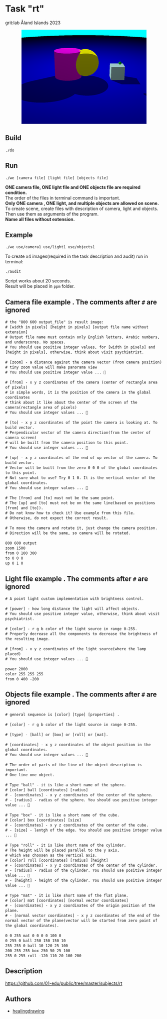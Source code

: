 # Task "rt"
grit:lab Åland Islands 2023

<p align="center">
    <img src="x5.png" alt="five objects" width="400"/>
</p>

## Build
```
./do
```

## Run
```
./we [camera file] [light file] [objects file]
```
**ONE camera file, ONE light file and ONE objects file are required condition.**  
The order of the files in terminal command is important.  
**Only ONE camera , ONE light, and multiple objects are allowed on scene.**  
To create scene, create files with description of camera, light and objects.  
Then use them as arguments of the program.  
**Name all files without extension.**

## Example
```
./we use/camera1 use/light1 use/objects1
```

To create x4 images(required in the task description and audit) run in terminal:
```
./audit
```
Script works about 20 seconds.  
Result will be placed in `ppm` folder.  

## Camera file example . The comments after `#` are ignored
```
# the "800 600 output_file" is result image:
# [width in pixels] [height in pixels] [output file name without extension]
# Output file name must contain only English letters, Arabic numbers, and underscores. No spaces.
# You should use positive integer values, for [width in pixels] and [height in pixels], otherwise, think about visit psychiatrist.

# [zoom] - a distance against the camera vector (from camera position)
# tiny zoom value will make panorama view
# You should use positive integer value ... 🥹

# [from] - x y z coordinates of the camera (center of rectangle area of pixels)
# in simple words, it is the position of the camera in the global coordinates
# think about it like about the center of the screen of the camera(rectangle area of pixels)
# You should use integer values ... 🥹

# [to] - x y z coordinates of the point the camera is looking at. To build vector.
# Perpendicular vector of the camera direction(from the center of camera screen)
# will be built from the camera position to this point.
# You should use integer values ... 🥹

# [up] - x y z coordinates of the end of up vector of the camera. To build vector.
# Vector will be built from the zero 0 0 0 of the global coordinates to this point.
# Not sure what to use? Try 0 1 0. It is the vertical vector of the global coordinates.
# You should use integer values ... 🥹

# The [from] and [to] must not be the same point. 
# The [up] and [to] must not be on the same line(based on positions [from] and [to]).
# Do not know how to check it? Use example from this file.
# Otherwise, do not expect the correct result.

# To move the camera and rotate it, just change the camera position.  
# Direction will be the same, so camera will be rotated.

800 600 output
zoom 1500
from 0 100 300
to 0 0 0
up 0 1 0
```

## Light file example . The comments after `#` are ignored
```
# A point light custom implementation with brightness control.

# [power] - how long distance the light will affect objects.
# You should use positive integer value, otherwise, think about visit psychiatrist.

# [color] - r g b color of the light source in range 0-255.
# Properly decrease all the components to decrease the brightness of the resulting image.

# [from] - x y z coordinates of the light source(where the lamp placed)
# You should use integer values ... 🥹

power 2000
color 255 255 255
from 0 400 -200

```

## Objects file example . The comments after `#` are ignored
```
# general sequence is [color] [type] [properties] .

# [color] - r g b color of the light source in range 0-255.

# [type] - [ball] or [box] or [roll] or [mat].

# [coordinates] - x y z coordinates of the object position in the global coordinates.
# You should use integer values ... 🥹

# The order of parts of the line of the object description is important.
# One line one object.

# Type "ball" - it is like a short name of the sphere.
# [color] ball [coordinates] [radius]
# - [coordinates] - x y z coordinates of the center of the sphere.
# - [radius] - radius of the sphere. You should use positive integer value ... 🥹

# Type "box" - it is like a short name of the cube.
# [color] box [coordinates] [size]
# - [coordinates] - x y z coordinates of the center of the cube.
# - [size] - lentgh of the edge. You should use positive integer value ... 🥹

# Type "roll" - it is like short name of the cylinder.
# The height will be placed parallel to the y axis,
# which was choosen as the vertical axis.
# [color] roll [coordinates] [radius] [height]
# - [coordinates] - x y z coordinates of the center of the cylinder.
# - [radius] - radius of the cylinder. You should use positive integer value ... 🥹
# - [height] - height of the cylinder. You should use positive integer value ... 🥹

# Type "mat" - it is like short name of the flat plane.
# [color] mat [coordinates] [normal vector coordinates]
# - [coordinates] - x y z coordinates of the origin position of the plane.
# - [normal vector coordinates] - x y z coordinates of the end of the normal vector of the plane(vector will be started from zero point of the global coordinates).

0 0 255 mat 0 0 0 0 100 0
0 255 0 ball 250 150 150 10
255 255 0 ball 10 120 25 100
200 255 255 box 250 50 25 100
255 0 255 roll -120 110 20 100 200
```

## Description
https://github.com/01-edu/public/tree/master/subjects/rt

## Authors
- [healingdrawing](https://healingdrawing.github.io)
